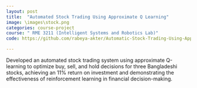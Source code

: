 ```yaml
---
layout: post
title:  "Automated Stock Trading Using Approximate Q Learning"
image: \images\stock.png
categories: course-project
course: " RME 3211 (Intelligent Systems and Robotics Lab)"
code: https://github.com/rabeya-akter/Automatic-Stock-Trading-Using-Approximate-Q-Learning

---
```

Developed an automated stock trading system using approximate Q-learning to optimize buy, sell, and hold
decisions for three Bangladeshi stocks, achieving an 11% return on investment and demonstrating the effectiveness
of reinforcement learning in financial decision-making.